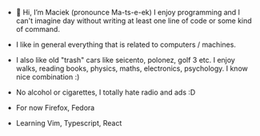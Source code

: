 - 👋 Hi, I’m Maciek (pronounce  Ma-ts-e-ek) I enjoy programming and I can't imagine day without writing at least one line of code or some kind of command.
- I like in general everything that is related to computers / machines.
- I also like old "trash" cars like seicento, polonez, golf 3 etc. I enjoy walks, reading books, physics, maths, electronics, psychology. I know nice combination :)
- No alcohol or cigarettes, I totally hate radio and ads :D

- For now Firefox, Fedora
- Learning Vim, Typescript, React
